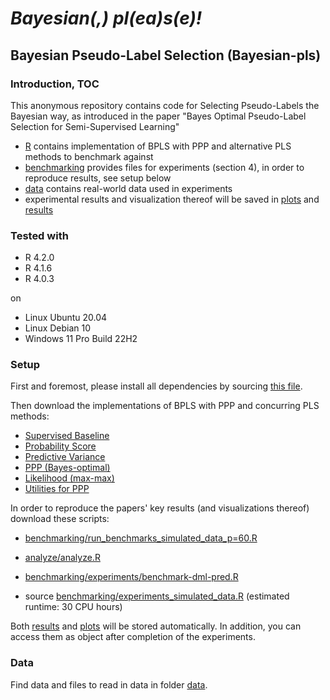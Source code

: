
# *Bayesian(,) pl(ea)s(e)!*

## Bayesian Pseudo-Label Selection (Bayesian-pls) 



### Introduction, TOC
This anonymous repository contains code for Selecting Pseudo-Labels the Bayesian way, as introduced in the paper "Bayes Optimal Pseudo-Label Selection for Semi-Supervised Learning"

* [R](R) contains implementation of BPLS with PPP and alternative PLS methods to benchmark against
* [benchmarking](benchmarking) provides files for experiments (section 4), in order to reproduce results, see setup below
* [data](data) contains real-world data used in experiments
* experimental results and visualization thereof will be saved in [plots](plots) and [results](results) 




### Tested with

- R 4.2.0
- R 4.1.6
- R 4.0.3

on
- Linux Ubuntu 20.04
- Linux Debian 10
- Windows 11 Pro Build 22H2 




### Setup

First and foremost, please install all dependencies by sourcing [this file](_setup_session.R).

Then download the implementations of BPLS with PPP and concurring PLS methods:

* [Supervised Baseline](R/standard_supervised.R)
* [Probability Score](R/standard_self_training_conf.R)
* [Predictive Variance](R/standard_self_training.R)
* [PPP (Bayes-optimal)](R/diff_marg_likelihood_pred_ext.R)
* [Likelihood (max-max)](R/diff_marg_likelihood_pred.R)
* [Utilities for PPP](R/utils_diff_marg_likelihood.R)



In order to reproduce the papers' key results (and visualizations thereof) download these scripts:

* [benchmarking/run_benchmarks_simulated_data_p=60.R](benchmarking/run_benchmarks_simulated_data_p=60.R)
* [analyze/analyze.R](analyze/analyze.R)
* [benchmarking/experiments/benchmark-dml-pred.R](benchmarking/experiments/benchmark-dml-pred.R)


* source [benchmarking/experiments_simulated_data.R](benchmarking/experiments_simulated_data.R) (estimated runtime: 30 CPU hours)

Both [results](results) and [plots](plots) will be stored automatically. In addition, you can access them as object after completion of the experiments.

### Data

Find data and files to read in data in folder [data](data). 



